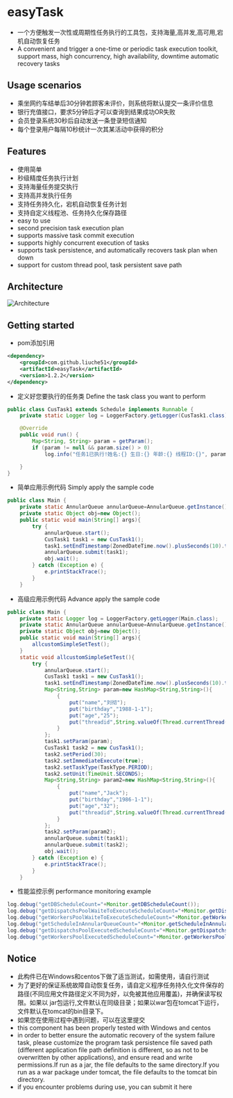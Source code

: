 # easyTask

* 一个方便触发一次性或周期性任务执行的工具包，支持海量,高并发,高可用,宕机自动恢复任务
* A convenient and trigger a one-time or periodic task execution toolkit, support mass, high concurrency, high availability, downtime automatic recovery tasks

## Usage scenarios

* 乘坐网约车结单后30分钟若顾客未评价，则系统将默认提交一条评价信息
* 银行充值接口，要求5分钟后才可以查询到结果成功OR失败
* 会员登录系统30秒后自动发送一条登录短信通知
* 每个登录用户每隔10秒统计一次其某活动中获得的积分

## Features

* 使用简单
* 秒级精度任务执行计划
* 支持海量任务提交执行
* 支持高并发执行任务
* 支持任务持久化，宕机自动恢复任务计划
* 支持自定义线程池、任务持久化保存路径
* easy to use
* second precision task execution plan
* supports massive task commit execution
* supports highly concurrent execution of tasks
* supports task persistence, and automatically recovers task plan when down
* support for custom thread pool, task persistent save path

## Architecture

![Architecture](https://images.cnblogs.com/cnblogs_com/liuche/1811577/o_200722062635%E5%9B%BE%E7%89%872.png)

## Getting started

* pom添加引用
```xml
<dependency>
    <groupId>com.github.liuche51</groupId>
    <artifactId>easyTask</artifactId>
    <version>1.2.2</version>
</dependency>
```

* 定义好您要执行的任务类  Define the task class you want to perform
```java
public class CusTask1 extends Schedule implements Runnable {
    private static Logger log = LoggerFactory.getLogger(CusTask1.class);

    @Override
    public void run() {
        Map<String, String> param = getParam();
        if (param != null && param.size() > 0)
            log.info("任务1已执行!姓名:{} 生日:{} 年龄:{} 线程ID:{}", param.get("name"), param.get("birthday"), param.get("age"),param.get("threadid"));

    }
}
```
* 简单应用示例代码   Simply apply the sample code
```java
public class Main {
    private static AnnularQueue annularQueue=AnnularQueue.getInstance();
    private static Object obj=new Object();
    public static void main(String[] args){
        try {
            annularQueue.start();
            CusTask1 task1 = new CusTask1();
            task1.setEndTimestamp(ZonedDateTime.now().plusSeconds(10).toInstant().toEpochMilli());
            annularQueue.submit(task1);
            obj.wait();
        } catch (Exception e) {
            e.printStackTrace();
        }
    }
```
* 高级应用示例代码   Advance apply the sample code
```java
public class Main {
    private static Logger log = LoggerFactory.getLogger(Main.class);
    private static AnnularQueue annularQueue=AnnularQueue.getInstance();
    private static Object obj=new Object();
    public static void main(String[] args){
        allcustomSimpleSetTest();
    }
    static void allcustomSimpleSetTest(){
        try {
            annularQueue.start();
            CusTask1 task1 = new CusTask1();
            task1.setEndTimestamp(ZonedDateTime.now().plusSeconds(10).toInstant().toEpochMilli());
            Map<String,String> param=new HashMap<String,String>(){
                {
                    put("name","刘彻");
                    put("birthday","1988-1-1");
                    put("age","25");
                    put("threadid",String.valueOf(Thread.currentThread().getId()));
                }
            };
            task1.setParam(param);
            CusTask1 task2 = new CusTask1();
            task2.setPeriod(30);
            task2.setImmediateExecute(true);
            task2.setTaskType(TaskType.PERIOD);
            task2.setUnit(TimeUnit.SECONDS);
            Map<String,String> param2=new HashMap<String,String>(){
                {
                    put("name","Jack");
                    put("birthday","1986-1-1");
                    put("age","32");
                    put("threadid",String.valueOf(Thread.currentThread().getId()));
                }
            };
            task2.setParam(param2);
            annularQueue.submit(task1);
            annularQueue.submit(task2);
            obj.wait();
        } catch (Exception e) {
            e.printStackTrace();
        }
    }
```
* 性能监控示例 performance monitoring example
```java
log.debug("getDBScheduleCount="+Monitor.getDBScheduleCount());
log.debug("getDispatchsPoolWaiteToExecuteScheduleCount="+Monitor.getDispatchsPoolWaiteToExecuteScheduleCount());
log.debug("getWorkersPoolWaiteToExecuteScheduleCount="+Monitor.getWorkersPoolWaiteToExecuteScheduleCount());
log.debug("getScheduleInAnnularQueueCount="+Monitor.getScheduleInAnnularQueueCount());
log.debug("getDispatchsPoolExecutedScheduleCount="+Monitor.getDispatchsPoolExecutedScheduleCount());
log.debug("getWorkersPoolExecutedScheduleCount="+Monitor.getWorkersPoolExecutedScheduleCount());
```

## Notice

* 此构件已在Windows和centos下做了适当测试，如需使用，请自行测试
* 为了更好的保证系统故障自动恢复任务，请自定义程序任务持久化文件保存的路径(不同应用文件路径定义不同为好，以免被其他应用覆盖)，并确保读写权限。如果以   jar包运行,文件默认在同级目录；如果以war包在tomcat下运行，文件默认在tomcat的bin目录下。
* 如果您在使用过程中遇到问题，可以在这里提交
* this component has been properly tested with Windows and centos
* in order to better ensure the automatic recovery of the system failure task, please customize the program task persistence     file saved path (different application file path definition is different, so as not to be overwritten by other applications), and ensure read and write permissions.If run as a jar, the file defaults to the same directory.If you run as a war package under tomcat, the file defaults to the tomcat bin directory.
* if you encounter problems during use, you can submit it here
